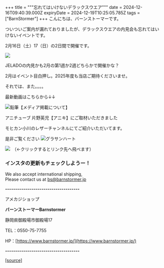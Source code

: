 +++
title = """忘れてはいけないデラックスウエア"""
date = 2024-12-16T09:40:39.000Z
expiryDate = 2024-12-19T10:25:05.785Z
tags = ["BarnStormer"]
+++
こんにちは、バーンストーマーです。

ついついご案内が漏れておりましたが、デラックスウエアの内見会も忘れてはいけないイベントです。

2月16日（土）17（日）の2日間で開催です。

[![](https://stat.ameba.jp/user_images/20241216/18/barnstormer-go/71/d6/j/o0225022515522210729.jpg)](https://stat.ameba.jp/user_images/20241216/18/barnstormer-go/71/d6/j/o0225022515522210729.jpg)

JELADOの内見かも2月の第1週か2週どちらかで開催かな？

2月はイベント目白押し。2025年度も当店ご期待くださいませ。

それでは、また。。。。

最新動画はこちらから↓↓

![鉛筆](https://stat100.ameba.jp/blog/ucs/img/char/char3/519.png)【メディア掲載について】

アニチューブ 片野英児【アニキ】にご取材いただきました

モヒカン小川のレザーチャンネルにてご紹介いただいてます。

是非ご覧ください ![グラサンハート](https://stat100.ameba.jp/blog/ucs/img/char/char3/148.png)

[![](https://stat.ameba.jp/user_images/20230412/16/barnstormer-go/6a/23/p/o0108010815269242493.png)](https://www.instagram.com/barnstormer_daily/)　（←クリックするとリンク先へ飛べます）

### インスタの更新もチェックしようー！

We also accept international shipping,  
Please contact us at bs@barnstormer.jp

**\-------------------------------------**

アメカジショップ

**バーンストーマーBarnstormer**

静岡県御殿場市御殿場17

TEL：0550-75-7755

HP：[https://www.barnstormer.jp/](https://www.barnstormer.jp/)

**\-------------------------------------**

[[source]](https://ameblo.jp/barnstormer-go/entry-12878877370.html)
